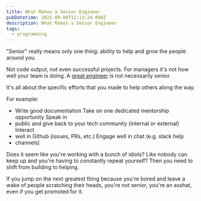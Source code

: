 ```yaml
---
title: What Makes a Senior Engineer
pubDatetime: 2021-09-09T12:13:24.000Z
description: What Makes a Senior Engineer
tags:
  - programming
---
```


"Senior" really means only one thing: ability to help and grow the people around you.

Not code output, not even successful projects. For managers it's not how well your team is doing. A
[great engineer](09-08-what-makes-a-great-engineer) is not necessarily senior.

It's all about the specific efforts that you made to help others along the way.

For example:

- Write good documentation Take on one dedicated mentorship opportunity Speak in
- public and give back to your tech community (internal or external) Interact
- well in Github (issues, PRs, etc.) Engage well in chat (e.g. slack help
- channels)

Does it seem like you're working with a bunch of idiots? Like nobody can keep up and you're having
to constantly repeat yourself? Then you need to shift from building to helping.

If you jump on the next greatest thing because you're bored and leave a wake of people scratching
their heads, you're not senior, you're an asshat, even if you get promoted for it.
